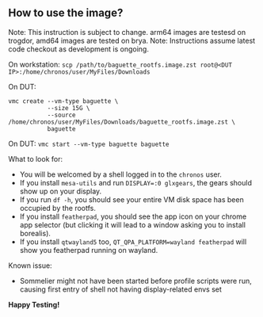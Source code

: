 ## How to use the image?

Note: This instruction is subject to change. arm64 images are testesd on trogdor, amd64 images are tested on brya.
Note: Instructions assume latest code checkout as development is ongoing.

On workstation:
`scp /path/to/baguette_rootfs.image.zst root@<DUT IP>:/home/chronos/user/MyFiles/Downloads`

On DUT:
```
vmc create --vm-type baguette \
           --size 15G \
           --source /home/chronos/user/MyFiles/Downloads/baguette_rootfs.image.zst \
           baguette
```

On DUT:
`vmc start --vm-type baguette baguette`

What to look for:

- You will be welcomed by a shell logged in to the `chronos` user.
- If you install `mesa-utils` and run `DISPLAY=:0 glxgears`, the gears should show up on your display.
- If you run `df -h`, you should see your entire VM disk space has been occupied by the rootfs.
- If you install `featherpad`, you should see the app icon on your chrome app selector (but clicking it will lead to a window asking you to install borealis).
- If you install `qtwayland5` too, `QT_QPA_PLATFORM=wayland featherpad` will show you featherpad running on wayland.

Known issue:

- Sommelier might not have been started before profile scripts were run, causing first entry of shell not having display-related envs set

**Happy Testing!**
